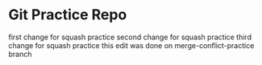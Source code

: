 # Git Practice Repo
first change for squash practice
second change for squash practice
third change for squash practice
this edit was done on merge-conflict-practice branch
